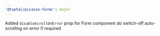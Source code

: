 ```yaml
---
'@toptal/picasso-forms': major
---
```


Added `disableScrollOnError` prop for Form component do switch-off auto-scrolling on error if required
